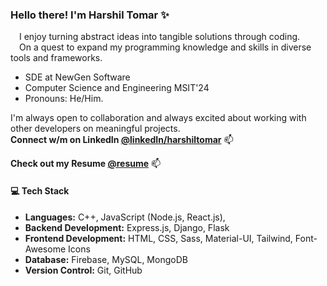 ### Hello there! I'm Harshil Tomar ✨
  &emsp;I enjoy turning abstract ideas into tangible solutions through coding. </br>
  &emsp;On a quest to expand my programming knowledge and skills in diverse tools and frameworks.
 - SDE at NewGen Software
 - Computer Science and Engineering MSIT'24
 - Pronouns: He/Him.

I'm always open to collaboration and always excited about working with other developers on meaningful projects. </br>
**Connect w/m on **LinkedIn** [@linkedIn/harshiltomar](https://www.linkedin.com/in/harshiltomar/)** 📫

**Check out my **Resume** [@resume](https://drive.google.com/file/d/1wNJ1J0mZ60GplJ7_qzP0oCkbC4fnz9RV/view)** 📫

#### 💻 Tech Stack

- **Languages:** C++, JavaScript (Node.js, React.js), 
- **Backend Development:** Express.js, Django, Flask
- **Frontend Development:** HTML, CSS, Sass, Material-UI, Tailwind, Font-Awesome Icons
- **Database:** Firebase, MySQL, MongoDB
- **Version Control:** Git, GitHub
